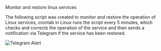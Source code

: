 Monitor and restore linux services

The following script was created to monitor and restore the operation of Linux services, crontab in Linux runs the script every 5 minutes, which checks and corrects the operation of the service and then sends a notification via Telegram if the service has been restored.

<img src="https://app.box.com/s/ddrk4c2c8nehngayytennr2v9q0kvm6c" alt="Telegram Alert">
